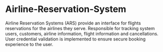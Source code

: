 # Airline-Reservation-System
Airline Reservation Systems (ARS) provide an interface for flights reservations for the airlines they serve. Responsible for tracking system users, customers, airline information, flight information and cancellations. User credential validation is implemented to ensure secure booking experience to the user. 
